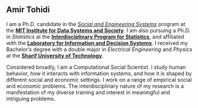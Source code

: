 ## Amir Tohidi

I am a Ph.D. candidate in the [*Social and Engineering Systems*](https://idss.mit.edu/academics/ses_doc/) program at the [**MIT Institute for Data Systems and Society**](https://idss.mit.edu).
I am also pursuing a Ph.D. in *Statistics* at the [**Interdisciplinary Program for Statistics**](https://stat.mit.edu/academics/idps/), and affiliated with the [**Laboratory for Information and Decision Systems**](https://lids.mit.edu). 
I received my Bachelor’s degree with a double major in *Electrical Engineering* and *Physics* at the [**Sharif University of Technology**](https://en.sharif.edu). 

Considered broadly, I am a Computational Social Scientist. 
I study human behavior, how it interacts with information systems, and how it is shaped by different social and economic settings. 
I work on a range of empirical social and economic problems. The interdisciplinary nature of my research is a manifestation of my diverse training and interest in meaningful and intriguing problems.



